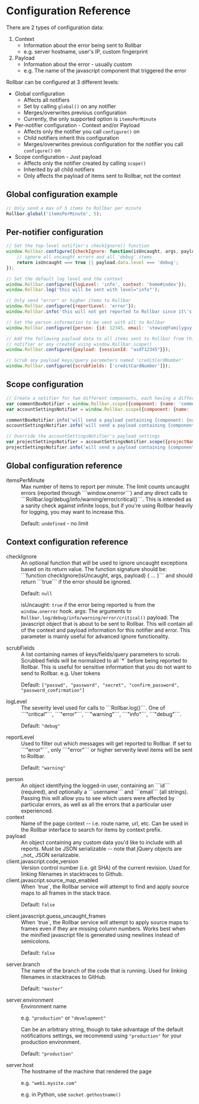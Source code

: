 # Configuration Reference

There are 2 types of configuration data:
1. Context
   - Information about the error being sent to Rollbar
   - e.g. server hostname, user's IP, custom fingerprint
2. Payload
   - Information about the error - usually custom
   - e.g. The name of the javascript component that triggered the error

Rollbar can be configured at 3 different levels:
- Global configuration
  - Affects all notifiers
  - Set by calling `global()` on any notifier
  - Merges/overwrites previous configuration
  - Currently, the only supported option is `itemsPerMinute`
- Per-notifier configuration - Context and/or Payload
  - Affects only the notifier you call `configure()` on
  - Child notifiers inherit this configuration
  - Merges/overwrites previous configuration for the notifier you call `configure()` on
- Scope configuration - Just payload
  - Affects only the notifier created by calling `scope()`
  - Inherited by all child notifiers
  - Only affects the payload of items sent to Rollbar, not the context

## Global configuration example

```js
// Only send a max of 5 items to Rollbar per minute
Rollbar.global('itemsPerMinute', 5);
```

## Per-notifier configuration

```js
// Set the top-level notifier's checkIgnore() function
window.Rollbar.configure({checkIgnore: function(isUncaught, args, payload) {
    // ignore all uncaught errors and all 'debug' items
    return isUncaught === true || payload.data.level === 'debug';
});

// Set the default log level and the context
window.Rollbar.configure({logLevel: 'info', context: 'home#index'});
window.Rollbar.log('this will be sent with level="info"');

// Only send "error" or higher items to Rollbar
window.Rollbar.configure({reportLevel: 'error'});
window.Rollbar.info('this will not get reported to Rollbar since it\'s at the "info" level');

// Set the person information to be sent with all to Rollbar
window.Rollbar.configure({person: {id: 12345, email: 'stewie@familyguy.com'}});

// Add the following payload data to all items sent to Rollbar from this
// notifier or any created using window.Rollbar.scope()
window.Rollbar.configure({payload: {sessionId: "asdf12345"}});

// Scrub any payload keys/query parameters named 'creditCardNumber'
window.Rollbar.configure({scrubFields: ['creditCardNumber']});
```

## Scope configuration

```js
// Create a notifier for two different components, each having a different name
var commentBoxNotifier = window.Rollbar.scope({component: {name: 'commentBox'}});
var accountSettingsNotifier = window.Rollbar.scope({component: {name: 'accountSettings'}});

commentBoxNotifier.info('will send a payload containing {component: {name: "commentBox"}}');
accountSettingsNotifier.info('will send a payload containing {component: {name: "accountSettings"}}');

// Override the accountSettingsNotifier's payload settings
var projectSettingsNotifier = accountSettingsNotifier.scope({projectName: 'the-new-hotness'});
projectSettingsNotifier.info('will send a payload containing {component: {name: "accountSettings"}, projectName: "the-new-hotness"}');
```

## Global configuration reference

  <dl>
  <dt>itemsPerMinute</dt>
  <dd>Max number of items to report per minute. The limit counts uncaught errors (reported through ```window.onerror```) and any direct calls to ```Rollbar.log/debug/info/warning/error/critical()```. This is intended as a sanity check against infinite loops, but if you're using Rollbar heavily for logging, you may want to increase this.

Default: ```undefined``` - no limit
  </dl>

## Context configuration reference

  <dl>

  <dt>checkIgnore</dt>
  <dd>An optional function that will be used to ignore uncaught exceptions based on its return value. The function signature should be: ```function checkIgnore(isUncaught, args, payload) { ... }``` and should return ```true``` if the error should be ignored.

Default: ```null```

isUncaught: ```true``` if the error being reported is from the ```window.onerror``` hook.
args: The arguments to ```Rollbar.log/debug/info/warning/error/critical()```
payload: The javascript object that is about to be sent to Rollbar. This will contain all of the context and payload information for this notifier and error. This parameter is mainly useful for advanced ignore functionality.
  </dd>

  <dt>scrubFields</dt>
  <dd>A list containing names of keys/fields/query parameters to scrub. Scrubbed fields will be normalized to all `*` before being reported to Rollbar. This is useful for sensitive information that you do not want to send to Rollbar. e.g. User tokens

Default: ```["passwd", "password", "secret", "confirm_password", "password_confirmation"]```
  </dd>

  <dt>logLevel</dt>
  <dd>The severity level used for calls to ```Rollbar.log()```. One of ```"critical"```, ```"error"```, ```"warning"```, ```"info"```, ```"debug"```.

Default: ```"debug"```
  </dd>

  <dt>reportLevel</dt>
  <dd>Used to filter out which messages will get reported to Rollbar. If set to ```"error"```, only ```"error"``` or higher serverity level items will be sent to Rollbar.

Default: ```"warning"```
  </dd>

  <dt>person</dt>
  <dd>An object identifying the logged-in user, containing an ```id``` (required), and optionally a ```username``` and ```email``` (all strings). Passing this will allow you to see which users were affected by particular errors, as well as all the errors that a particular user experienced.
  </dd>

  <dt>context</dt>
  <dd>Name of the page context -- i.e. route name, url, etc. Can be used in the Rollbar interface to search for items by context prefix.
  </dd>

  <dt>payload</dt>
  <dd>An object containing any custom data you'd like to include with all reports. Must be JSON serializable -- note that jQuery objects are _not_ JSON serializable.
  </dd>

  <dt>client.javascript.code_version</dt>
  <dd>Version control number (i.e. git SHA) of the current revision. Used for linking filenames in stacktraces to Github.
  </dd>

  <dt>client.javascript.source_map_enabled</dt>
  <dd>When `true`, the Rollbar service will attempt to find and apply source maps to all frames in the stack trace.

Default: ```false```
  </dd>

  <dt>client.javascript.guess_uncaught_frames</dt>
  <dd>When `true`, the Rollbar service will attempt to apply source maps to frames even if they are missing column numbers. Works best when the minified javascript file is generated using newlines instead of semicolons.

Default: ```false```
  </dd>

  <dt>server.branch</dt>
  <dd>The name of the branch of the code that is running. Used for linking filenames in stacktraces to GitHub.
  
Default: ```"master"```

  </dd>

  <dt>server.environment</dt>
  <dd>Environment name

e.g. ```"production"``` or ```"development"```

Can be an arbitrary string, though to take advantage of the default notifications settings, we recommend using ```"production"``` for your production environment.

Default: ```"production"```

  </dd>

  <dt>server.host</dt>
  <dd>The hostname of the machine that rendered the page

e.g. ```"web1.mysite.com"```

e.g. in Python, use ```socket.gethostname()```

  </dd>
  </dl>

